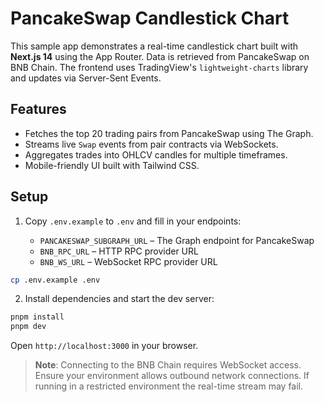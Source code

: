 # PancakeSwap Candlestick Chart

This sample app demonstrates a real-time candlestick chart built with **Next.js 14** using the App Router. Data is retrieved from PancakeSwap on BNB Chain. The frontend uses TradingView's `lightweight-charts` library and updates via Server-Sent Events.

## Features

- Fetches the top 20 trading pairs from PancakeSwap using The Graph.
- Streams live `Swap` events from pair contracts via WebSockets.
- Aggregates trades into OHLCV candles for multiple timeframes.
- Mobile-friendly UI built with Tailwind CSS.

## Setup

1. Copy `.env.example` to `.env` and fill in your endpoints:

   - `PANCAKESWAP_SUBGRAPH_URL` – The Graph endpoint for PancakeSwap
   - `BNB_RPC_URL` – HTTP RPC provider URL
   - `BNB_WS_URL` – WebSocket RPC provider URL

```bash
cp .env.example .env
```

2. Install dependencies and start the dev server:

```bash
pnpm install
pnpm dev
```

Open `http://localhost:3000` in your browser.

> **Note**: Connecting to the BNB Chain requires WebSocket access. Ensure your environment allows outbound network connections. If running in a restricted environment the real-time stream may fail.
